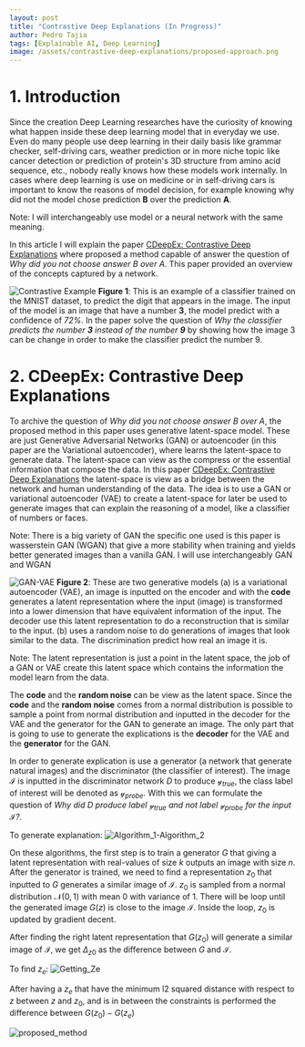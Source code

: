 ```yaml
---
layout: post
title: "Contrastive Deep Explanations (In Progress)"
author: Pedro Tajia
tags: [Explainable AI, Deep Learning]
image: /assets/contrastive-deep-explanations/proposed-approach.png
---
```

<script type="text/javascript" async
     src="https://cdn.jsdelivr.net/npm/mathjax@3/es5/tex-mml-chtml.js">
</script>

# 1. Introduction 

Since the creation Deep Learning researches have the curiosity of knowing what happen inside these deep learning model that in everyday we use. Even do many people use deep learning in their daily basis like grammar checker, self-driving cars, weather prediction or in more niche topic like cancer detection or prediction of protein's 3D structure from amino acid sequence, etc., nobody really knows how these models work internally. In cases where deep learning is use on medicine or in self-driving cars is important to know the reasons of model decision, for example knowing why did not the model chose prediction **B** over the prediction **A**. 

Note: I will interchangeably use model or a neural network with the same meaning.

In this article I will explain the paper [CDeepEx: Contrastive Deep Explanations](https://rlair.cs.ucr.edu/papers/docs/cdeepex.pdf) where proposed a method capable of answer the question of *Why did you not choose answer B over A*. This paper provided an overview of the concepts captured by a network.

![Contrastive Example](/assets/contrastive-deep-explanations/Contrastive_example.svg)
**Figure 1**: This is an example of a classifier trained on the MNIST dataset, to predict the digit that appears in the image. The input of the model is an image that have a number **3**, the model predict with a confidence of *72%*. In the paper solve the question of *Why the classifier predicts the number **3** instead of the number **9*** by showing how the image 3 can be change in order to make the classifier predict the number 9.

# 2. CDeepEx: Contrastive Deep Explanations
To archive the question of *Why did you not choose answer B over A*, the proposed  method in this paper uses generative latent-space model. These are just Generative Adversarial Networks (GAN) or autoencoder (in this paper are the Variational autoencoder), where learns the latent-space to generate data. The latent-space can view as the compress or the essential information that compose the data. In this paper [CDeepEx: Contrastive Deep Explanations](https://rlair.cs.ucr.edu/papers/docs/cdeepex.pdf) the latent-space is view as a bridge between the network and human understanding of the data. The idea is to use a GAN or variational autoencoder (VAE) to create a latent-space for later be used to generate images that can explain the reasoning of a model, like a classifier of numbers or faces. 

Note: There is a big variety of GAN the specific one used is this paper is wasserstein GAN (WGAN) that give a more stability when training and yields better generated images than a vanilla GAN. I will use interchangeably GAN and WGAN

![GAN-VAE](/assets/contrastive-deep-explanations/GAN-VAE.svg)
**Figure 2**: These are two generative models (a) is a variational autoencoder (VAE), an image is inputted on the encoder and with the **code** generates a latent representation where the input (image) is transformed into a lower dimension that have equivalent information of the input. The decoder use this latent representation to do a reconstruction that is similar to the input. (b) uses a random noise to do generations of images that look similar to the data. The discrimination predict how real an image it is.

Note: The latent representation is just a point in the latent space, the job of a GAN or VAE create this latent space which contains the information the model learn from the data.

The **code** and the **random noise** can be view as the latent space. Since the **code** and the **random noise** comes from a normal distribution is possible to sample a point from normal distribution and inputted in the decoder for the VAE and the generator for the GAN to generate an image. The only part that is going to use to generate the explications is the **decoder** for the VAE and the **generator** for the GAN.

In order to generate explication is use a generator (a network that generate natural images) and the discriminator (the classifier of interest). The image $\mathcal{I}$ is inputted in the discriminator network $D$ to produce $\mathcal{y}_{true}$, the class label of interest will be denoted as $\mathcal{y}_{probe}$. With this we can formulate the question of *Why did $D$ produce label $\mathcal{y}_{true}$ and not label $\mathcal{y}_{probe}$ for the input $\mathcal{I}$?*.

To generate explanation:
![Algorithm_1-Algorithm_2](/assets/contrastive-deep-explanations/Generate_explanation.png)

On these algorithms, the first step is to train a generator $G$ that giving a latent representation with real-values of size $k$ outputs an image with size $n$. After the generator is trained, we need to find a representation $z_0$ that inputted to $G$ generates a similar image of $\mathcal{I}$. $z_0$ is sampled from a normal distribution $\mathcal{N}(0,1)$ with mean 0 with variance of 1. There will be loop until the generated image $G(z)$ is close to the image $\mathcal{I}$. Inside the loop, $z_0$ is updated by gradient decent. 
<!-- The gradient $\nabla_z$ is calculated $loss$ with respect to $z_0$, the loss can be obtained from l2 distance or binary cross entropy for images. $z_0$ is subtracted by the gradient $\nabla_z$ multiplied by a learning rate $\eta$ to get the new $z_0$.  -->
After finding the right latent representation that $G(z_0)$ will generate a similar image of $\mathcal{I}$, we get $\Delta_{z0}$ as the difference between $G$ and $\mathcal{I}$.

To find $z_e$:
![Getting_Ze](/assets/contrastive-deep-explanations/Getting_Ze.png)

After having a $z_e$ that have the minimum l2 squared distance with respect to $z$ between $z$ and $z_0$, and is in between the constraints is performed the difference between $G(z_0) - G(z_e)$

![proposed_method](/assets/contrastive-deep-explanations/Proposed_approach.svg)






<!-- $\mathcal{I}_{z,z_0}$ = $G(z)+\Delta_{z_0}$ and $llh(f, y)$ is the log-likelihodd of class $y$ for the output $f$. The first constraint  -->





<!-- 1. Learn a function $G$: $\R^{k} \rightarrow \R^{n}$
1. Find a latent representation for input $\mathcal{I}$
   1. **procedure** Learn $\mathcal{z}_0 (G, \mathcal{I}, \eta, loss(.))$
     $z_0 \sim \ni$ -->
   

     


